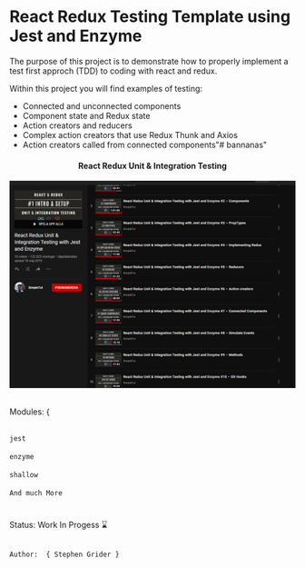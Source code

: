 # React Redux Testing Template using Jest and Enzyme

The purpose of this project is to demonstrate how to properly implement a test first approch (TDD) to coding with react and redux.

Within this project you will find examples of testing:

* Connected and unconnected components
* Component state and Redux state
* Action creators and reducers
* Complex action creators that use Redux Thunk and Axios
* Action creators called from connected components"# bannanas" 



<div align="center">
</div>



<h4 align="center" >
  React Redux Unit & Integration Testing
</h4>

<div align = "center">

  ![](Readme-info.png)
</div>






##
Modules:  {

```

jest 

enzyme

shallow

And much More
```
#
Status: Work In Progess ⌛



##
```
Author:  { Stephen Grider }
```




